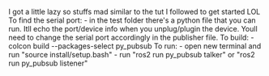 I got a little lazy so stuffs mad similar to the tut I followed to get started LOL
	To find the serial port: 
		- in the test folder there's a python file that you can run. Itll echo the port/device info when you unplug/plugin the device. Youll need to change the serial port accordingly in the publisher file. 
	To build: 
		- colcon build --packages-select py_pubsub
	To run: 
		- open new terminal and run "source install/setup.bash" 
		- run "ros2 run py_pubsub talker" or "ros2 run py_pubsub listener" 
